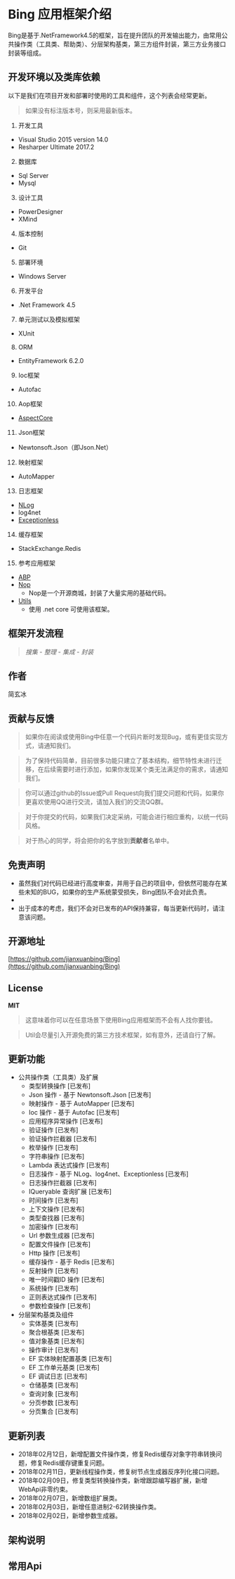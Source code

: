 # Bing 应用框架介绍
Bing是基于.NetFramework4.5的框架，旨在提升团队的开发输出能力，由常用公共操作类（工具类、帮助类）、分层架构基类，第三方组件封装，第三方业务接口封装等组成。

## 开发环境以及类库依赖

以下是我们在项目开发和部署时使用的工具和组件，这个列表会经常更新。

> 如果没有标注版本号，则采用最新版本。

1. 开发工具
  - Visual Studio 2015 version 14.0
  - Resharper Ultimate 2017.2

2. 数据库
  - Sql Server
  - Mysql

3. 设计工具
  - PowerDesigner
  - XMind

4. 版本控制
  - Git
  
5. 部署环境
  - Windows Server

6. 开发平台
  - .Net Framework 4.5

7. 单元测试以及模拟框架
  - XUnit

8. ORM
  - EntityFramework 6.2.0

9. Ioc框架
  - Autofac

10. Aop框架
  - [AspectCore](https://github.com/dotnetcore/AspectCore-Framework)

11. Json框架
  - Newtonsoft.Json（即Json.Net）

12. 映射框架
  - AutoMapper

13. 日志框架
  - [NLog](http://nlog-project.org/)
  - log4net
  - [Exceptionless](https://github.com/exceptionless)

14. 缓存框架
  - StackExchange.Redis
15. 参考应用框架
  - [ABP](https://github.com/aspnetboilerplate/aspnetboilerplate)
  - [Nop](https://www.nopcommerce.com) 
    - Nop是一个开源商城，封装了大量实用的基础代码。
  - [Utils](https://github.com/dotnetcore/util)
    - 使用 .net core 可使用该框架。

## 框架开发流程

  > *搜集* - *整理* - *集成* - *封装*

## 作者

简玄冰

## 贡献与反馈

> 如果你在阅读或使用Bing中任意一个代码片断时发现Bug，或有更佳实现方式，请通知我们。

> 为了保持代码简单，目前很多功能只建立了基本结构，细节特性未进行迁移，在后续需要时进行添加，如果你发现某个类无法满足你的需求，请通知我们。

> 你可以通过github的Issue或Pull Request向我们提交问题和代码，如果你更喜欢使用QQ进行交流，请加入我们的交流QQ群。

> 对于你提交的代码，如果我们决定采纳，可能会进行相应重构，以统一代码风格。

> 对于热心的同学，将会把你的名字放到**贡献者**名单中。

## 免责声明
- 虽然我们对代码已经进行高度审查，并用于自己的项目中，但依然可能存在某些未知的BUG，如果你的生产系统蒙受损失，Bing团队不会对此负责。
- 
- 出于成本的考虑，我们不会对已发布的API保持兼容，每当更新代码时，请注意该问题。

## 开源地址
[https://github.com/jianxuanbing/Bing](https://github.com/jianxuanbing/Bing)

## License

**MIT**

> 这意味着你可以在任意场景下使用Bing应用框架而不会有人找你要钱。

> Util会尽量引入开源免费的第三方技术框架，如有意外，还请自行了解。

## 更新功能
- 公共操作类（工具类）及扩展
  - 类型转换操作 [已发布]
  - Json 操作 - 基于 Newtonsoft.Json [已发布]
  - 映射操作 - 基于 AutoMapper [已发布]
  - Ioc 操作 - 基于 Autofac [已发布]
  - 应用程序异常操作 [已发布]  
  - 验证操作 [已发布]
  - 验证操作拦截器 [已发布]
  - 枚举操作 [已发布]
  - 字符串操作 [已发布]
  - Lambda 表达式操作 [已发布]
  - 日志操作 - 基于 NLog、log4net、Exceptionless [已发布]
  - 日志操作拦截器 [已发布]
  - IQueryable 查询扩展 [已发布]
  - 时间操作 [已发布]
  - 上下文操作 [已发布]
  - 类型查找器 [已发布]
  - 加密操作 [已发布]
  - Url 参数生成器 [已发布]
  - 配置文件操作 [已发布]
  - Http 操作 [已发布]
  - 缓存操作 - 基于 Redis [已发布]
  - 反射操作 [已发布]
  - 唯一时间戳ID 操作 [已发布]
  - 系统操作 [已发布]
  - 正则表达式操作 [已发布]
  - 参数检查操作 [已发布]
- 分层架构基类及组件
  - 实体基类 [已发布]
  - 聚合根基类 [已发布]
  - 值对象基类 [已发布]
  - 操作审计 [已发布]
  - EF 实体映射配置基类 [已发布]
  - EF 工作单元基类 [已发布]
  - EF 调试日志 [已发布]
  - 仓储基类 [已发布]
  - 查询对象 [已发布]
  - 分页参数 [已发布]
  - 分页集合 [已发布]

## 更新列表
- 2018年02月12日，新增配置文件操作类，修复Redis缓存对象字符串转换问题，修复Redis缓存键重复问题。
- 2018年02月11日，更新线程操作类，修复树节点生成器反序列化接口问题。
- 2018年02月09日，修复类型转换操作类，新增跟踪编写器扩展，新增WebApi非零约束。
- 2018年02月07日，新增数组扩展类。
- 2018年02月03日，新增任意进制2-62转换操作类。
- 2018年02月02日，新增参数生成器。

## 架构说明

## 常用Api